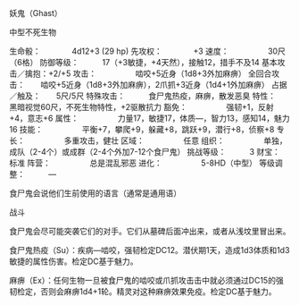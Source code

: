 妖鬼（Ghast）

中型不死生物

生命骰：　　　　4d12+3 (29 hp)
先攻权：　　　　+3
速度：　　　　　30尺（6格）
防御等级：　　　17（+3敏捷，+4天然），接触12，措手不及14
基本攻击／擒抱：+2/+5
攻击：　　　　　啮咬+5近身（1d8+3外加麻痹）
全回合攻击：　　啮咬+5近身（1d8+3外加麻痹），2爪抓+3近身（1d4+1外加麻痹）
占据／触及：　　5尺/5尺
特殊攻击：　　　食尸鬼热疫，麻痹，散发恶臭
特性：　　　　　黑暗视觉60尺，不死生物特性，+2驱散抗力
豁免：　　　　　强韧+1，反射+4，意志+6
属性：　　　　　力量17，敏捷17，体质—，智力13，感知14，魅力16
技能：　　　　　平衡+7，攀爬+9，躲藏+8，跳跃+9，潜行+8，侦察+8
专长：　　　　　多重攻击，健壮
区域：　　　　　任意
组织：　　　　　单独，成队（2-4个）或成群（2-4个外加7-12个食尸鬼）
挑战等级：　　　3
财宝：　　　　　标准
阵营：　　　　　总是混乱邪恶
进化：　　　　　5-8HD（中型）
等级调整：　　　—

食尸鬼会说他们生前使用的语言（通常是通用语）

战斗

食尸鬼会尽可能突袭它们的对手。它们从墓碑后面冲出来，或者从浅坟里冒出来。

食尸鬼热疫（Su）：疾病—啮咬，强韧检定DC12。潜伏期1天，造成1d3体质和1d3敏捷的属性伤害。检定DC基于魅力。

麻痹（Ex）：任何生物一旦被食尸鬼的啮咬或爪抓攻击击中就必须通过DC15的强韧检定，否则会麻痹1d4+1轮。精灵对这种麻痹效果免疫。检定DC基于魅力。
